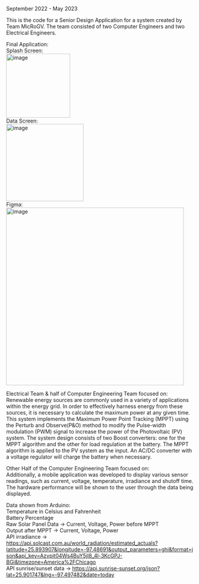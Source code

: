 September 2022 - May 2023

This is the code for a Senior Design Application for a system created by Team MicRoGV.
The team consisted of two Computer Engineers and two Electrical Engineers.

Final Application:
<br>
Splash Screen:
<br>
<img width="172" alt="image" src="https://github.com/lesli-dani/SD_Application/assets/72846459/eff944f1-6bce-4132-99d0-1d5f8ce3593c">
<br>
Data Screen:
<br>
<img width="208" alt="image" src="https://github.com/lesli-dani/SD_Application/assets/72846459/beec1512-c2be-4176-a913-c881e465db38">
<br>
Figma:
<br>
<img width="478" alt="image" src="https://github.com/lesli-dani/SD_Application/assets/72846459/95ab4d83-8a3d-4d28-9134-f9b7f48a5dd3">

Electrical Team & half of Computer Engineering Team focused on:<br>
Renewable energy sources are commonly used in a variety of applications within the energy grid. 
In order to effectively harness energy from these sources, it is necessary to calculate the maximum power at any given time. 
This system implements the Maximum Power Point Tracking (MPPT) using the Perturb and Observe(P&O) method to modify the 
Pulse-width modulation (PWM) signal to increase the power of the Photovoltaic (PV) system. The system design consists of 
two Boost converters: one for the MPPT algorithm and the other for load regulation at the battery. The MPPT algorithm is 
applied to the PV system as the input. An AC/DC converter with a voltage regulator will charge the battery when necessary. 

Other Half of the Computer Engineering Team focused on:<br>
Additionally, a mobile application was developed to display various sensor readings, such as current, voltage, temperature, 
irradiance and shutoff time. The hardware performance will be shown to the user through the data being displayed.

Data shown from Arduino:<br>
Temperature in Celsius and Fahrenheit<br>
Battery Percentage<br>
Raw Solar Panel Data -> Current, Voltage, Power before MPPT<br>
Output after MPPT -> Current, Voltage, Power<br>
API irradiance -> https://api.solcast.com.au/world_radiation/estimated_actuals?latitude=25.893907&longitude=-97.48691&output_parameters=ghi&format=json&api_key=Azvpit04Ws4BuY5jI8_4l-3KcGPJ-BGi&timezone=America%2FChicago
<br>API sunrise/sunset data -> https://api.sunrise-sunset.org/json?lat=25.901747&lng=-97.497482&date=today

